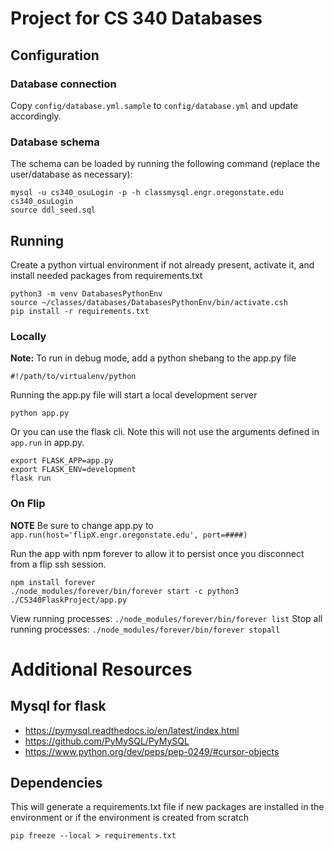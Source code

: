 # Project for CS 340 Databases

## Configuration

### Database connection

Copy `config/database.yml.sample` to `config/database.yml` and update accordingly.

### Database schema

The schema can be loaded by running the following command (replace the user/database as necessary):

```
mysql -u cs340_osuLogin -p -h classmysql.engr.oregonstate.edu cs340_osuLogin
source ddl_seed.sql
```

## Running


Create a python virtual environment if not already present, activate it, and install needed packages from requirements.txt
```
python3 -m venv DatabasesPythonEnv
source ~/classes/databases/DatabasesPythonEnv/bin/activate.csh
pip install -r requirements.txt
```

### Locally

**Note:** To run in debug mode, add a python shebang to the app.py file
```
#!/path/to/virtualenv/python
```

Running the app.py file will start a local development server
```
python app.py
```

Or you can use the flask cli. Note this will not use the arguments defined in `app.run` in app.py.

```
export FLASK_APP=app.py
export FLASK_ENV=development
flask run
```

### On Flip

**NOTE** Be sure to change app.py to `app.run(host='flipX.engr.oregonstate.edu', port=####)`

Run the app with npm forever to allow it to persist once you disconnect from a flip ssh session.
```
npm install forever
./node_modules/forever/bin/forever start -c python3 ./CS340FlaskProject/app.py
```
View running processes: `./node_modules/forever/bin/forever list`
Stop all running processes: `./node_modules/forever/bin/forever stopall`


# Additional Resources

## Mysql for flask

* https://pymysql.readthedocs.io/en/latest/index.html
* https://github.com/PyMySQL/PyMySQL
* https://www.python.org/dev/peps/pep-0249/#cursor-objects


## Dependencies

This will generate a requirements.txt file if new packages are installed in the environment or if the environment is created from scratch
```
pip freeze --local > requirements.txt
```
